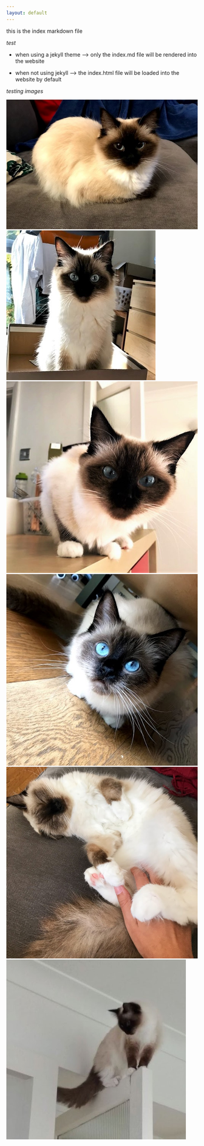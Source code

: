 ```yaml
---
layout: default
---
```


this is the index markdown file

*test* 

- when using a jekyll theme --> only the index.md file will be rendered into the website

- when not using jekyll --> the index.html file will be loaded into the website by default


*testing images*

![mimi1](./mimi1.jpg)   <br/>
![mimi5](./mimi5.jpg)   <br/>
![mimi6](./mimi6.jpg)
![mimi8](./mimi8.jpg)
![mimi10](./mimi10.jpg)
![mimi12](./mimi12.JPG)
